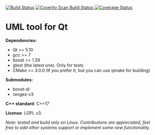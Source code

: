 [![Build Status](https://travis-ci.org/vt4a2h/uml-tool.svg?branch=master)](https://travis-ci.org/vt4a2h/uml-tool/builds)
<a href="https://scan.coverity.com/projects/5161">
  <img alt="Coverity Scan Build Status"
       src="https://scan.coverity.com/projects/5161/badge.svg"/>
</a>
[![Coverage Status](https://coveralls.io/repos/vt4a2h/uml-tool/badge.svg?branch=master)](https://coveralls.io/r/vt4a2h/uml-tool?branch=master)

# UML tool for Qt

**Dependencies:** 
- Qt    >= 5.10
- gcc   >= 7
- boost >= 1.59
- gtest (the latest one). Only for tests.
- CMake >= 3.0.0 (If you prefer it, but you can use qmake for building)

**Submodules:**
- boost-di
- ranges-v3

**C++ standard**: C++17

**License**: LGPL v3.

*Note: tested and build only on Linux. Contributions are appreciated, feel free to add other systems support or implement some new functionality.*
